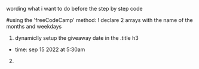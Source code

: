 wording what i want to do before the step by step code

#using the 'freeCodeCamp' method:
! declare 2 arrays with the name of the months and weekdays 
1. dynamiclly setup the giveaway date in the .title h3
- time: sep 15 2022 at 5:30am
2. 